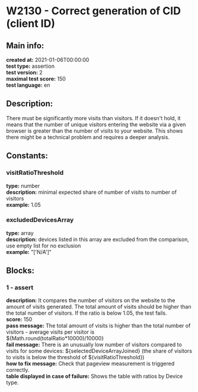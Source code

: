 # W2130 - Correct generation of CID (client ID)  
## Main info:  
**created at:** 2021-01-06T00:00:00  
**test type:** assertion  
**test version:** 2  
**maximal test score:** 150  
**test language:** en  
## Description:  
There must be significantly more visits than visitors. If it doesn't hold, it means that the number of unique visitors entering the website via a given browser is greater than the number of visits to your website. This shows there might be a technical problem and requires a deeper analysis.   
## Constants:  
### visitRatioThreshold
**type:** number  
**description:** minimal expected share of number of visits to number of visitors  
**example:** 1.05  
### excludedDevicesArray
**type:** array  
**description:** devices listed in this array are excluded from the comparison, use empty list for no exclusion  
**example:** "['N/A']"  
## Blocks:  
### 1 - assert
**description:** It compares the number of visitors on the website to the amount of visits generated. The total amount of visits should be higher than the total number of visitors. If the ratio is below 1.05, the test fails.  
**score:** 150  
**pass message:** The total amount of visits is higher than the total number of visitors - average visits per visitor is ${Math.round(totalRatio\*10000)/10000}  
**fail message:** There is an unusually low number of visitors compared to visits for some devices: ${selectedDeviceArrayJoined} (the share of visitors to visits is below the threshold of ${visitRatioThreshold})  
**how to fix message:** Check that pageview measurement is triggered correctly.  
**table displayed in case of failure:** Shows the table with ratios by Device type.  
